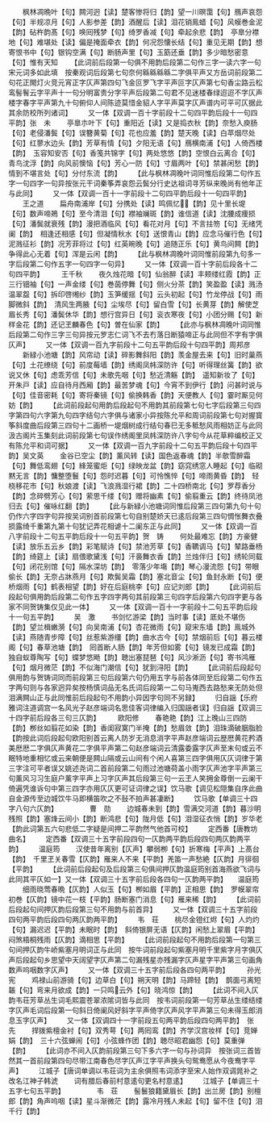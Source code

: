 <!-- { "loadSidebar": true } -->
　　枫林凋晩叶【句】闗河迥【读】楚客惨将归【韵】望一川暝霭【句】鴈声哀怨【句】半规凉月【句】人影参差【韵】酒醒后【读】泪花销鳯蜡【句】风幙巻金泥【韵】砧杵韵髙【句】唤囘残梦【句】绮罗香减【句】牵起余悲【韵】　亭臯分襟地【句】难堪处【读】偏是掩面牵衣【韵】何况怨懐长结【句】重见无期【韵】想寄恨书中【句】银钩空满【句】断肠声里【句】玉筯还垂【韵】多少暗愁密意【句】惟有天知
　　【此词前后段第一句俱不用韵后段第二句作三字一读六字一句宋元词多如此填　按秦观词后段第七句奈何緜緜緜緜二字俱平声又方岳词前段第二句花正閙灯火竞元宵正字仄声第四句飞金叵罗飞字平声叵字仄声第七句香尘路云松鸾髻鬌云字平声十一句分明富贵分字平声后段第二句君不见迷楼春绿迢迢不字仄声楼字春字平声第九十句俯仰人间陈迹莫惜金貂人字平声莫字仄声谱内可平可仄据此其余防校所列诸词】
　　又一体【双调一百十字前段十二句四平韵后段十一句四平韵】张　未
　　亭臯朩叶下【句】重阳近【读】又是捣衣秋【韵】奈愁入庾肠【句】老侵潘鬓【句】误簪黄菊【句】花也应羞【韵】楚天晚【读】白苹烟尽处【句】红蓼水边头【韵】芳草有情【句】夕阳无语【句】鴈横南浦【句】人倚西楼【韵】　玉容知安否【句】香笺共锦字【句】两处悠悠【韵】空恨白云离合【句】青鸟沈浮【韵】向风前懊恼【句】芳心一防【句】寸眉两叶【句】禁甚闲愁【韵】情到不堪言处【句】分付东流【韵】
　　【此与枫林凋晚叶词同惟后段第二句作五字一句四字一句异按张元干词秦筝弄哀怨云鬓分行史达祖词寻芳纵来晚尚有他年正与此同】
　　又一体【双调一百十一字前段十二句四平韵后段十一句四平韵】
　　王之道
　　扁舟南浦岸【句】分携处【读】鸣佩忆【韵】见十里长堤【句】数声啼鴂【句】至今清泪【句】襟袖斓斑【韵】谁信道【读】沈腰成痩损【句】潘鬓就衰残【韵】漫把酒临风【句】看花对月【句】不言拄笏【句】无绪凭阑【韵】　相逢还相感【句】但凝情秋水【句】送恨青山【韵】应念马催行色【句】泥溅征衫【韵】况芳菲将过【句】红英晼晚【句】追随正乐【句】黄鸟间闗【韵】争得此心无着【句】浑是云闲【韵】
　　【此与枫林凋晚叶词同惟前段第九句多一字后段第二句作五字一句四字一句异】
　　又一体【双调一百十字前后段各十二句四平韵】　　　王千秋
　　夜久烛花暗【句】仙翁醉【读】丰颊缕红霞【韵】正三行钿袖【句】一声金缕【句】巻茵停舞【句】侧火分茶【韵】笑盈盈【读】溅汤温翠盌【句】拆印啓缃纱【韵】玉笋缓揺【句】云头初起【句】竹龙停战【句】雨脚微斜【韵】　清风生两腋【句】尘埃尽【句】留白雪【句】长黄芽【韵】解使芝眉长秀【句】潘鬓休华【韵】想行宫异日【句】衮衣寒夜【句】小团分赐【句】新样金花【韵】还记玊麟春色【句】曽在仙家【韵】
　　【此亦与枫林凋晚叶词同惟后段第二句作三字三句异按元罗志仁词飞不去冇落日断猿啼正与此同但不字有字俱仄声】
　　又一体【双调一百九字前段十二句五平韵后段十句四平韵】周邦彦
　　新緑小池塘【韵】风帘动【读】碎影舞斜阳【韵】羡金屋去来【句】旧时巢燕【句】土花缭绕【句】前度莓墙【韵】绣阁凤帏深防许【句】听得理丝簧【韵】欲说又休【句】虑乖芳信【句】未歌先咽【句】愁近清觞【韵】　遥知新妆了【句】开朱戸【读】应自待月西厢【韵】最苦梦魂【句】今宵不到伊行【韵】问甚时说与【句】佳音密耗【句】寄将秦镜【句】偷换韩香【韵】天便教人【句】霎时厮见何妨【韵】
　　【此词前段起句用韵后段起句不用韵其前段第七句七字后段第三句四字第四句六字第九句四字结句六字俱与诸家小异按陈允平和周词前段第七句对握寳筝斜度曲后段第三四句十二画桥一堤烟树成行结句春巳无多秪愁风雨相妨正与此同　汲古阁片玉集刻此词前段第七句误作绣阁里凤帏深防许八字句今从花草粹编校正又有陈允平和词可据】
　　又一体【双调一百九字前段十二句五平韵后段十句四平韵】吴文英
　　金谷已空尘【韵】薰风转【读】国色返春魂【韵】半欹雪醉霜【句】舞低鸾翅【句】綘笼蜜炬【句】绿映龙盆【韵】窈窕绣窓人睡起【句】临砌黙无言【韵】慵整堕鬟【句】怨时迟暮【句】可怜憔悴【句】啼雨黄昏【韵】　轻桡移花市【句】秋娘渡【读】飞浪溅湿行裙【韵】二十四桥南北【句】罗荐香分【韵】念碎劈芳心【句】萦思千缕【句】赠将幽素【句】偷翦重云【韵】终待凤池归去【句】催咏红翻【韵】
　　【此与新緑小池塘词同惟后段第三四句第九句十句仍作六字四字句异按吴词别首前段第七句自别楚娇天已逺后段第三四句惆怅舞衣叠损露绮千重第九第十句犹记弄花相谑十二阑东正与此同】
　　又一体【双调一百八字前段十二句五平韵后段十一句五平韵】贺　铸
　　何处最难忘【韵】方豪健【读】放乐五云乡【韵】彩笔赋诗【句】禁池芳草【句】香韀调马【句】辇路垂杨【韵】绮筵上【读】扇偎歌黛浅【句】汗裛舞衣香【韵】兰烛伴归【句】绣轮同载【句】闭花别馆【句】隔水深坊【韵】　零落少年塲【韵】琴心漫流怨【句】带眼偷长【韵】无奈占牀燕月【句】欺鬓吴霜【韵】塞北音尘【句】鱼封永断【句】便桥烟雨【句】鹤表相望【韵】好在后庭桃李【句】应记刘郎【韵】
　　【此词前后段起句俱用韵后段第二句作五字四字两句其前段第三句四字后段第六句四字更与各家不同贺铸集仅见此一体】
　　又一体【双调一百十一字前段十二句五平韵后段十一句五平韵】
　　吴　激
　　书剑忆游梁【韵】当时事【读】厎处不堪伤【韵】望兰楫嫩漪【句】向吴南浦【句】杏花微雨【句】窥宋东墙【韵】鳯城外【读】燕随青步障【句】丝惹紫游缰【韵】曲水古今【句】禁烟前后【句】暮云楼阁【句】春草池塘【韵】　囘首断人肠【韵】年芳但如雾【句】镜发已成霜【韵】独自蚁尊陶写【句】蝶梦悠飏【韵】聴出塞琵琶【句】风沙淅沥【句】寄书鸿雁【句】烟月微茫【韵】不似海门潮信【句】犹到浔阳【韵】
　　【此词前后段起句俱用韵与贺铸词同而前段第三句后段第六句仍用五字与前各体同至后段第二句作五字两句则与各家迥异矣按杨慎词品无名氏词后段第一二句马嵬西去路愁来无防处但泪满闗山正与此同惟前后段起句不用韵小异因字句同不另録】
　　归自謡【乐府雅词注道调宫一名风光子赵彦端词名思佳客词律编入归国謡者误】归自謡【双调三十四字前后段各三句三仄韵】　　　欧阳修
　　春艳艳【韵】江上晚山三四防【韵】栁丝如翦花如染【韵】香闺寂寞门半掩【韵】愁眉敛【韵】泪珠滴破胭脂脸【韵按此词后段起句欧阳别首云离人防岁无消息消字平声赵彦端词云歴厯黄花矜酒美厯厯二字俱仄声黄花二字俱平声第二句赵彦端词云清露委露字仄声至末句或云不眠特地重相忆或云来朝便是闗山隔或云山间有个闲人喜第三四字俱用仄仄词律于第三字注可平者误又姚述尧词二首前段第二句雨过池塘荷盖小雨字仄声池字平声第三句薰风习习生庭户薰字平声上习字仄声其后段第三句一云玊人笑拥金尊倒一云阑干倚遍凭谁诉句中第三四字亦用仄仄更可证词律之误】饮马歌【调见松隠集自序此曲自金源传至边城饮牛马即横笛吹之不鼔不拍声甚凄断】
　　饮马歌【单调三十四字八句六仄韵】　　　　　曹　勋
　　边城春未到【韵】雪满交河道【韵】暮沙明残照【韵】塞烽云间小【韵】断鸿悲【句】陇月低【句】泪湿征衣悄【韵】岁华老【韵此词第五六句悲低二字疑是间押二平韵然气他首可校】
　　定西番【唐教坊曲名】
　　定西番【双调三十五字前段四句一仄韵两平韵后段四句两仄韵两平韵】
　　温庭筠
　　汉使昔年离别【仄声】攀弱栁【句】折寒梅【平声】上髙台【韵】　千里玊关春雪【仄韵】雁来人不来【平韵】羌笛一声愁絶【仄韵】月徘徊【平韵】
　　【此词前后段起句及后段第三句俱间押仄韵温庭筠别首海燕欲飞词与此同其平仄如一】又一体【双调三十五字前后段各四句一仄韵两平韵】　　温庭筠
　　细雨晓莺春晩【仄韵】人似玉【句】栁如眉【平韵】正相思【韵】　罗幙翠帘初巻【仄韵】镜中花一枝【平韵】肠断塞门消息【句】雁来稀【韵】
　　【此词前后段起句间押仄韵后段第三句不用韵与前首异】
　　又一体【双调三十五字前段四句两平韵后段四句两仄韵两平韵】
　　韦　荘
　　桃尽金镫红烬【句】人灼灼【句】漏迟迟【平韵】未眠时【韵】　斜倚银屏无语【仄韵】闲愁上翠眉【平韵】闷煞梧桐残雨【仄韵】滴相思【平韵】
　　【此词前段起句不用韵后段第一句第三句间押仄韵牛峤紫塞月明词正与此同　按牛词前段起句紫塞月明千里紫字月字俱仄声后段起句乡思望中天阔望字仄声第二句漏残星亦残漏字仄声星字平声第三句画角数声呜咽数字仄声】
　　又一体【双调三十五字前后段各四句两平韵】　　　孙光宪
　　鸡禄山前游骑【句】边草白【句】朔天明【韵】马蹄轻【韵】　鹊面弓离短韔【句】弯来月欲成【韵】一只鸣云外【句】晓鸿惊【韵】
　　【此词不间入仄韵韦荘芳草丛生词毛熙震苍翠浓隂词皆与此同　按韦词前段第一句芳草丛生缕结缕字仄声毛词后段第一句斜日倚阑风好斜字平声倚字仄声风字平声第三句未得玉郎消息玉字仄声】
　　又一体【双调四十一字前段五句两平韵后段四句两平韵】　张　先
　　捍拨紫檀金衬【句】双秀萼【句】两囘鸾【韵】齐学汉宫妆样【句】竞婵娟【韵】　三十六弦蝉闹【句】小弦蜂作团【韵】聴尽昭君幽怨【句】莫重弹【韵】
　　【此词亦不间入仄韵前段第三句下多六字一句与孙词异　按张词三首皆然其一首前段第四句尽带江南春色尽字仄声江字平声换头句鸳鸯愿从今夜鸯字平声】
　　江城子【唐词单调以韦荘词为主余俱照韦词添字至宋人始作双调晁补之改名江神子韩淲
　　词有腊后春前村意逺句更名村意逺】
　　江城子【单调三十五字七句五平韵】　　　　　韦　荘
　　髻鬟狼籍黛眉长【韵】出兰房【韵】别檀郎【韵】角声呜咽【读】星斗渐微茫【韵】露冷月残人未起【句】留不住【句】泪千行【韵】
